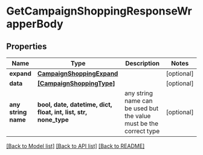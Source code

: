 # GetCampaignShoppingResponseWrapperBody


## Properties
Name | Type | Description | Notes
------------ | ------------- | ------------- | -------------
**expand** | [**CampaignShoppingExpand**](CampaignShoppingExpand.md) |  | [optional] 
**data** | [**[CampaignShoppingType]**](CampaignShoppingType.md) |  | [optional] 
**any string name** | **bool, date, datetime, dict, float, int, list, str, none_type** | any string name can be used but the value must be the correct type | [optional]

[[Back to Model list]](../README.md#documentation-for-models) [[Back to API list]](../README.md#documentation-for-api-endpoints) [[Back to README]](../README.md)


